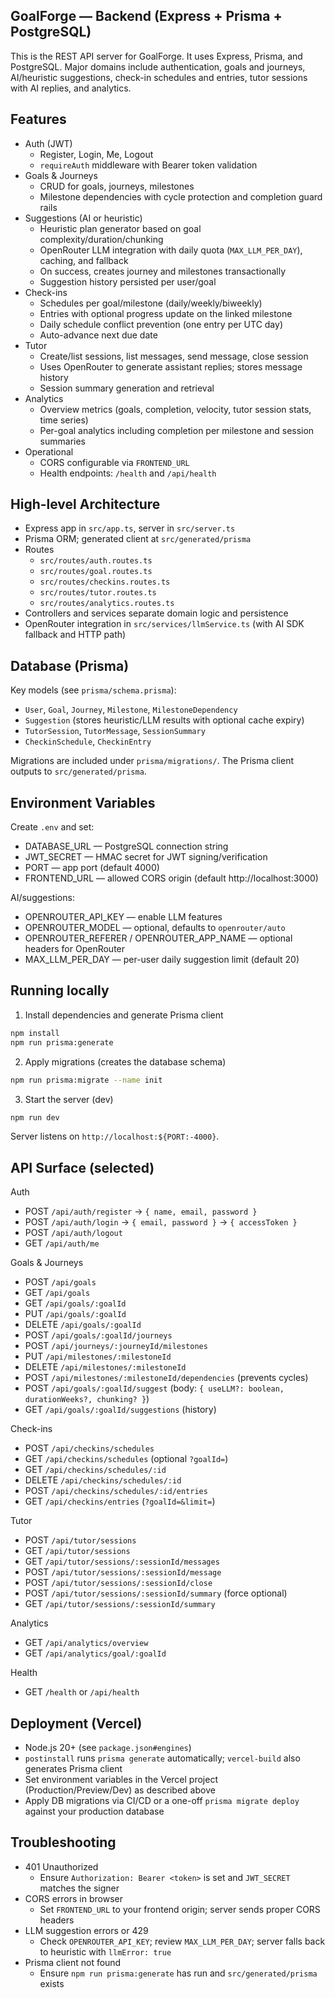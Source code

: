 ## GoalForge — Backend (Express + Prisma + PostgreSQL)

This is the REST API server for GoalForge. It uses Express, Prisma, and PostgreSQL. Major domains include authentication, goals and journeys, AI/heuristic suggestions, check-in schedules and entries, tutor sessions with AI replies, and analytics.

## Features

- Auth (JWT)
   - Register, Login, Me, Logout
   - `requireAuth` middleware with Bearer token validation
- Goals & Journeys
   - CRUD for goals, journeys, milestones
   - Milestone dependencies with cycle protection and completion guard rails
- Suggestions (AI or heuristic)
   - Heuristic plan generator based on goal complexity/duration/chunking
   - OpenRouter LLM integration with daily quota (`MAX_LLM_PER_DAY`), caching, and fallback
   - On success, creates journey and milestones transactionally
   - Suggestion history persisted per user/goal
- Check-ins
   - Schedules per goal/milestone (daily/weekly/biweekly)
   - Entries with optional progress update on the linked milestone
   - Daily schedule conflict prevention (one entry per UTC day)
   - Auto-advance next due date
- Tutor
   - Create/list sessions, list messages, send message, close session
   - Uses OpenRouter to generate assistant replies; stores message history
   - Session summary generation and retrieval
- Analytics
   - Overview metrics (goals, completion, velocity, tutor session stats, time series)
   - Per-goal analytics including completion per milestone and session summaries
- Operational
   - CORS configurable via `FRONTEND_URL`
   - Health endpoints: `/health` and `/api/health`

## High-level Architecture

- Express app in `src/app.ts`, server in `src/server.ts`
- Prisma ORM; generated client at `src/generated/prisma`
- Routes
   - `src/routes/auth.routes.ts`
   - `src/routes/goal.routes.ts`
   - `src/routes/checkins.routes.ts`
   - `src/routes/tutor.routes.ts`
   - `src/routes/analytics.routes.ts`
- Controllers and services separate domain logic and persistence
- OpenRouter integration in `src/services/llmService.ts` (with AI SDK fallback and HTTP path)

## Database (Prisma)

Key models (see `prisma/schema.prisma`):

- `User`, `Goal`, `Journey`, `Milestone`, `MilestoneDependency`
- `Suggestion` (stores heuristic/LLM results with optional cache expiry)
- `TutorSession`, `TutorMessage`, `SessionSummary`
- `CheckinSchedule`, `CheckinEntry`

Migrations are included under `prisma/migrations/`. The Prisma client outputs to `src/generated/prisma`.

## Environment Variables

Create `.env` and set:

- DATABASE_URL — PostgreSQL connection string
- JWT_SECRET — HMAC secret for JWT signing/verification
- PORT — app port (default 4000)
- FRONTEND_URL — allowed CORS origin (default http://localhost:3000)

AI/suggestions:

- OPENROUTER_API_KEY — enable LLM features
- OPENROUTER_MODEL — optional, defaults to `openrouter/auto`
- OPENROUTER_REFERER / OPENROUTER_APP_NAME — optional headers for OpenRouter
- MAX_LLM_PER_DAY — per-user daily suggestion limit (default 20)

## Running locally

1) Install dependencies and generate Prisma client

```bash
npm install
npm run prisma:generate
```

2) Apply migrations (creates the database schema)

```bash
npm run prisma:migrate --name init
```

3) Start the server (dev)

```bash
npm run dev
```

Server listens on `http://localhost:${PORT:-4000}`.

## API Surface (selected)

Auth

- POST `/api/auth/register` → `{ name, email, password }`
- POST `/api/auth/login` → `{ email, password }` → `{ accessToken }`
- POST `/api/auth/logout`
- GET `/api/auth/me`

Goals & Journeys

- POST `/api/goals`
- GET `/api/goals`
- GET `/api/goals/:goalId`
- PUT `/api/goals/:goalId`
- DELETE `/api/goals/:goalId`
- POST `/api/goals/:goalId/journeys`
- POST `/api/journeys/:journeyId/milestones`
- PUT `/api/milestones/:milestoneId`
- DELETE `/api/milestones/:milestoneId`
- POST `/api/milestones/:milestoneId/dependencies` (prevents cycles)
- POST `/api/goals/:goalId/suggest` (body: `{ useLLM?: boolean, durationWeeks?, chunking? }`)
- GET `/api/goals/:goalId/suggestions` (history)

Check-ins

- POST `/api/checkins/schedules`
- GET `/api/checkins/schedules` (optional `?goalId=`)
- GET `/api/checkins/schedules/:id`
- DELETE `/api/checkins/schedules/:id`
- POST `/api/checkins/schedules/:id/entries`
- GET `/api/checkins/entries` (`?goalId=&limit=`)

Tutor

- POST `/api/tutor/sessions`
- GET `/api/tutor/sessions`
- GET `/api/tutor/sessions/:sessionId/messages`
- POST `/api/tutor/sessions/:sessionId/message`
- POST `/api/tutor/sessions/:sessionId/close`
- POST `/api/tutor/sessions/:sessionId/summary` (force optional)
- GET `/api/tutor/sessions/:sessionId/summary`

Analytics

- GET `/api/analytics/overview`
- GET `/api/analytics/goal/:goalId`

Health

- GET `/health` or `/api/health`

## Deployment (Vercel)

- Node.js 20+ (see `package.json#engines`)
- `postinstall` runs `prisma generate` automatically; `vercel-build` also generates Prisma client
- Set environment variables in the Vercel project (Production/Preview/Dev) as described above
- Apply DB migrations via CI/CD or a one-off `prisma migrate deploy` against your production database

## Troubleshooting

- 401 Unauthorized
   - Ensure `Authorization: Bearer <token>` is set and `JWT_SECRET` matches the signer
- CORS errors in browser
   - Set `FRONTEND_URL` to your frontend origin; server sends proper CORS headers
- LLM suggestion errors or 429
   - Check `OPENROUTER_API_KEY`; review `MAX_LLM_PER_DAY`; server falls back to heuristic with `llmError: true`
- Prisma client not found
   - Ensure `npm run prisma:generate` has run and `src/generated/prisma` exists



